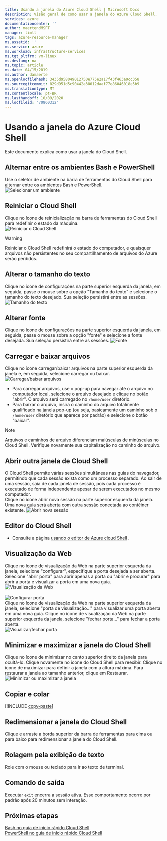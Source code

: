 ```yaml
---
title: Usando a janela do Azure Cloud Shell | Microsoft Docs
description: Visão geral de como usar a janela do Azure Cloud Shell.
services: azure
documentationcenter: ''
author: maertendMSFT
manager: timlt
tags: azure-resource-manager
ms.assetid: ''
ms.service: azure
ms.workload: infrastructure-services
ms.tgt_pltfrm: vm-linux
ms.devlang: na
ms.topic: article
ms.date: 04/15/2019
ms.author: damaerte
ms.openlocfilehash: 3435d958049012750e775e2a17f43f463a0cc358
ms.sourcegitcommit: 829d951d5c90442a38012daaf77e86046018e5b9
ms.translationtype: MT
ms.contentlocale: pt-BR
ms.lasthandoff: 10/09/2020
ms.locfileid: "70860312"
---
```

# <a name="using-the-azure-cloud-shell-window"></a>Usando a janela do Azure Cloud Shell

Este documento explica como usar a janela do Cloud Shell.

## <a name="swap-between-bash-and-powershell-environments"></a>Alternar entre os ambientes Bash e PowerShell

Use o seletor de ambiente na barra de ferramentas do Cloud Shell para alternar entre os ambientes Bash e PowerShell.  
![Selecionar um ambiente](media/using-the-shell-window/env-selector.png)

## <a name="restart-cloud-shell"></a>Reiniciar o Cloud Shell
Clique no ícone de reinicialização na barra de ferramentas do Cloud Shell para redefinir o estado da máquina.  
![Reiniciar o Cloud Shell](media/using-the-shell-window/restart.png)
> [!WARNING]
> Reiniciar o Cloud Shell redefinirá o estado do computador, e quaisquer arquivos não persistentes no seu compartilhamento de arquivos do Azure serão perdidos.

## <a name="change-the-text-size"></a>Alterar o tamanho do texto
Clique no ícone de configurações na parte superior esquerda da janela, em seguida, passe o mouse sobre a opção "Tamanho do texto" e selecione o tamanho do texto desejado. Sua seleção persistirá entre as sessões.
![Tamanho do texto](media/using-the-shell-window/text-size.png)

## <a name="change-the-font"></a>Alterar fonte
Clique no ícone de configurações na parte superior esquerda da janela, em seguida, passe o mouse sobre a opção "fonte" e selecione a fonte desejada.  Sua seleção persistirá entre as sessões.
![Fonte](media/using-the-shell-window/text-font.png)

## <a name="upload-and-download-files"></a>Carregar e baixar arquivos
Clique no ícone carregar/baixar arquivos na parte superior esquerda da janela e, em seguida, selecione carregar ou baixar.  
![Carregar/baixar arquivos](media/using-the-shell-window/uploaddownload.png)
* Para carregar arquivos, use o pop-up para navegar até o arquivo no computador local, selecione o arquivo desejado e clique no botão "abrir".  O arquivo será carregado no `/home/user` diretório.
* Para baixar o arquivo, insira o caminho do arquivo totalmente qualificado na janela pop-up (ou seja, basicamente um caminho sob o `/home/user` diretório que aparece por padrão) e selecione o botão "baixar".  
> [!NOTE] 
> Arquivos e caminhos de arquivo diferenciam maiúsculas de minúsculas no Cloud Shell. Verifique novamente sua capitalização no caminho do arquivo.

## <a name="open-another-cloud-shell-window"></a>Abrir outra janela de Cloud Shell
O Cloud Shell permite várias sessões simultâneas nas guias do navegador, permitindo que cada sessão exista como um processo separado.
Ao sair de uma sessão, saia de cada janela de sessão, pois cada processo é executado de forma independente apesar de serem executados no mesmo computador.  
Clique no ícone abrir nova sessão na parte superior esquerda da janela. Uma nova guia será aberta com outra sessão conectada ao contêiner existente.
![Abrir nova sessão](media/using-the-shell-window/newsession.png)

## <a name="cloud-shell-editor"></a>Editor do Cloud Shell
* Consulte a página [usando o editor de Azure cloud Shell](using-cloud-shell-editor.md) .

## <a name="web-preview"></a>Visualização da Web
Clique no ícone de visualização da Web na parte superior esquerda da janela, selecione "configurar", especifique a porta desejada a ser aberta.  Selecione "abrir porta" para abrir apenas a porta ou "abrir e procurar" para abrir a porta e visualizar a porta em uma nova guia.  
![Visualização da Web](media/using-the-shell-window/preview.png)  
<br>
![Configurar porta](media/using-the-shell-window/preview-configure.png)  
Clique no ícone de visualização da Web na parte superior esquerda da janela, selecione "porta de visualização..." para visualizar uma porta aberta em uma nova guia. Clique no ícone de visualização da Web na parte superior esquerda da janela, selecione "fechar porta..." para fechar a porta aberta.  
![Visualizar/fechar porta](media/using-the-shell-window/preview-options.png)

## <a name="minimize--maximize-cloud-shell-window"></a>Minimizar e maximizar a janela do Cloud Shell
Clique no ícone de minimizar no canto superior direito da janela para ocultá-lo. Clique novamente no ícone do Cloud Shell para reexibir.
Clique no ícone de maximizar para definir a janela com a altura máxima. Para restaurar a janela ao tamanho anterior, clique em Restaurar.  
![Minimizar ou maximizar a janela](media/using-the-shell-window/minmax.png)

## <a name="copy-and-paste"></a>Copiar e colar
[!INCLUDE [copy-paste](../../includes/cloud-shell-copy-paste.md)]

## <a name="resize-cloud-shell-window"></a>Redimensionar a janela do Cloud Shell
Clique e arraste a borda superior da barra de ferramentas para cima ou para baixo para redimensionar a janela do Cloud Shell.

## <a name="scrolling-text-display"></a>Rolagem pela exibição de texto
Role com o mouse ou teclado para ir ao texto de terminal.

## <a name="exit-command"></a>Comando de saída
Executar `exit` encerra a sessão ativa. Esse comportamento ocorre por padrão após 20 minutos sem interação.

## <a name="next-steps"></a>Próximas etapas

[Bash no guia de início rápido Cloud Shell](quickstart.md) <br>
[PowerShell no guia de início rápido Cloud Shell](quickstart-powershell.md)
